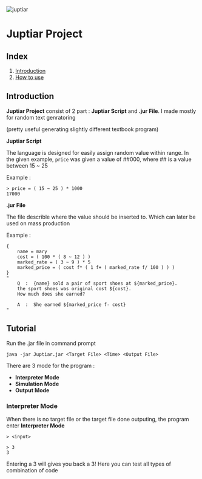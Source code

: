 ![juptiar](https://i.ibb.co/ZSyTLsK/juptiar.png)
# Juptiar Project
## Index
 1. [Introduction](#introduction)
 2. [How to use](#tutorial)
## Introduction
**Juptiar Project** consist of 2 part : **Juptiar Script**  and **.jur File**. I made mostly for random text genratoring

(pretty useful generating slightly different textbook program)

**Juptiar Script**

The language is designed for easily assign random value within range. In the given example, `price` was given a value of ##000, where ## is a value between 15 ~ 25

Example :
```
> price = ( 15 ~ 25 ) * 1000
17000
```
**.jur File**

The file describle where the value should be inserted to. Which can later be used on mass production

Example :
```
{
	name = mary
	cost = ( 100 * ( 8 ~ 12 ) )
	marked_rate = ( 3 ~ 9 ) * 5
	marked_price = ( cost f* ( 1 f+ ( marked_rate f/ 100 ) ) )
}
"
	Q  :  {name} sold a pair of sport shoes at ${marked_price}.
	the sport shoes was original cost ${cost}.
	How much does she earned?

	A  :  She earned ${marked_price f- cost}
"
```

## Tutorial
Run the .jar file in command prompt
```
java -jar Juptiar.jar <Target File> <Time> <Output File>
```
There are 3 mode for the program :
 - **Interpreter Mode**
 - **Simulation Mode**
 - **Output Mode**

### Interpreter Mode
When there is no target file or the target file done outputing, the program enter **Interpreter Mode**
```
> <input>
```
```
> 3
3
```
Entering a 3 will gives you back a 3!
Here you can test all types of combination of code
